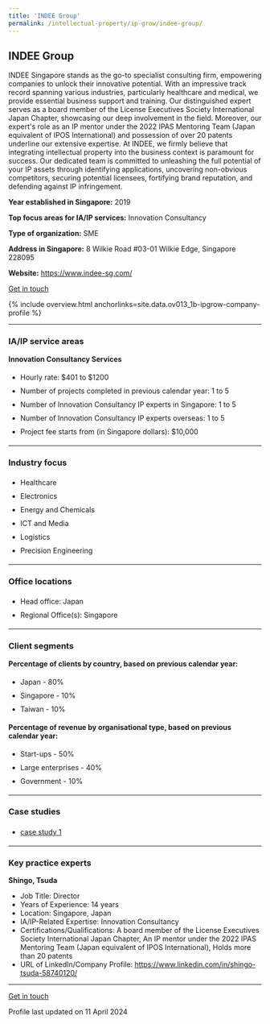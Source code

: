 ```yaml
---
title: 'INDEE Group'
permalink: /intellectual-property/ip-grow/indee-group/
---
```


## INDEE Group

INDEE Singapore stands as the go-to specialist consulting firm, empowering companies to unlock their innovative potential. With an impressive track record spanning various industries, particularly healthcare and medical, we provide essential business support and training. Our distinguished expert serves as a board member of the License Executives Society International Japan Chapter, showcasing our deep involvement in the field. Moreover, our expert's role as an IP mentor under the 2022 IPAS Mentoring Team (Japan equivalent of IPOS International) and possession of over 20 patents underline our extensive expertise. At INDEE, we firmly believe that integrating intellectual property  into the business context is paramount for success. Our dedicated team is committed to unleashing the full potential of your IP assets through identifying applications, uncovering non-obvious competitors, securing potential licensees, fortifying brand reputation, and defending against IP infringement.

<b>Year established in Singapore:</b> 2019

<b>Top focus areas for IA/IP services:</b> Innovation Consultancy

<b>Type of organization:</b> SME

<b>Address in Singapore:</b> 8 Wilkie Road #03-01 Wilkie Edge, Singapore 228095

<b>Website:</b> <a href='https://www.indee-sg.com/'>https://www.indee-sg.com/</a>

<a class='btn' href='https://form.gov.sg/67cf8e3dc0a273783c364811' target='_blank' rel='noopener'>Get in touch</a>

{% include overview.html anchorlinks=site.data.ov013_1b-ipgrow-company-profile %}

---
<a name='ip-related-service-areas'></a>
### IA/IP service areas

**Innovation Consultancy Services**

<ul>
<li style='line-height: 27px; margin: 0px 0px !important'>Hourly rate:  $401 to $1200</li>
<li style='line-height: 27px; margin: 0px 0px !important'>Number of projects completed in previous calendar year: 1 to 5</li>
<li style='line-height: 27px; margin: 0px 0px !important'>Number of Innovation Consultancy IP experts in Singapore: 1 to 5</li>
<li style='line-height: 27px; margin: 0px 0px !important'>Number of Innovation Consultancy IP experts overseas: 1 to 5</li>
<li style='line-height: 27px; margin: 0px 0px !important'>Project fee starts from (in Singapore dollars):  $10,000</li>
</ul>

---
<a name='industry-focus'></a>
### Industry focus

<ul><li style='line-height: 27px; margin: 0px 0px !important'> Healthcare</li><li style='line-height: 27px; margin: 0px 0px !important'>Electronics</li><li style='line-height: 27px; margin: 0px 0px !important'>Energy and Chemicals</li><li style='line-height: 27px; margin: 0px 0px !important'>ICT and Media</li><li style='line-height: 27px; margin: 0px 0px !important'>Logistics</li><li style='line-height: 27px; margin: 0px 0px !important'>Precision Engineering</li></ul>

---
<a name='office-locations'></a>
### Office locations

<ul><li style='line-height: 27px; margin: 0px 0px !important'> Head office: Japan</li><li style='line-height: 27px; margin: 0px 0px !important'>Regional Office(s): Singapore </li></ul>

---
<a name='client-segments'></a>
### Client segments

**Percentage of clients by country, based on previous calendar year:**

<ul><li style='line-height: 27px; margin: 0px 0px !important'> Japan - 80%</li><li style='line-height: 27px; margin: 0px 0px !important'>Singapore - 10%</li><li style='line-height: 27px; margin: 0px 0px !important'>Taiwan - 10%	</li></ul>

**Percentage of revenue by organisational type, based on previous calendar year:**

<ul><li style='line-height: 27px; margin: 0px 0px !important'> Start-ups - 50%</li><li style='line-height: 27px; margin: 0px 0px !important'>Large enterprises - 40%</li><li style='line-height: 27px; margin: 0px 0px !important'>Government - 10%</li></ul>

---
<a name='case-studies'></a>
### Case studies

<ul><li style='line-height: 27px; margin: 0px 0px !important'> <a href="https://www.indee-sg.com/work" target="_blank" rel="noopener">case study 1</a></li></ul>

---
<a name='key-practice-experts'></a>
### Key practice experts

**Shingo, Tsuda**

- Job Title: Director
- Years of Experience: 14 years
- Location: Singapore, Japan
- IA/IP-Related Expertise: Innovation Consultancy
- Certifications/Qualifications: A board member of the License Executives Society International Japan Chapter, An IP mentor under the 2022 IPAS Mentoring Team (Japan equivalent of IPOS International), Holds more than 20 patents
- URL of LinkedIn/Company Profile: <a href="https://www.linkedin.com/in/shingo-tsuda-58740120/" target="_blank" rel="noopener">https://www.linkedin.com/in/shingo-tsuda-58740120/</a>

---
<p>
<a class='btn' href='https://form.gov.sg/67cf8e3dc0a273783c364811' target='_blank' rel='noopener'>Get in touch</a>
</p>
Profile last updated on 11 April 2024
